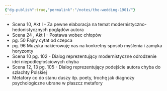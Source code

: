 ```yaml
---
{"dg-publish":true,"permalink":"/notes/the-wedding-1901/"}
---
```


- Scena 10, Akt I - Za pewne elaboracja na temat modernistyczno-hedonistycznych poglądów autora
- Scena 24 , Akt I - Postawa wobec chłopów
- pg. 50 Fajny cytat od czepca
- pg. 96 Muzyka nakierowuję nas na konkretny sposób myślenia i zamyka horyzonty 
- Scena 10 pg. 102 - Dialog reprezentujący modernistyczne odrodzenie idei niepodległościowych chyba
- Scena 12, 13 pg. 105 - Dialog reprezentujący podejście autora chyba do szlachty Polskiej
- Metafory co do stanu duszy itp. poety, trochę jak diagnozy psychologiczne ubrane w płaszcz metafory